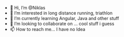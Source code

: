 - 👋 Hi, I’m @Niklas
- 👀 I’m interested in long distance running, triathlon
- 🌱 I’m currently learning Angular, Java and other stuff
- 💞️ I’m looking to collaborate on ... cool stuff i guess
- 📫 How to reach me... I have no Idea

<!---
Niklas003/Niklas003 is a ✨ special ✨ repository because its `README.md` (this file) appears on your GitHub profile.
You can click the Preview link to take a look at your changes.
--->
